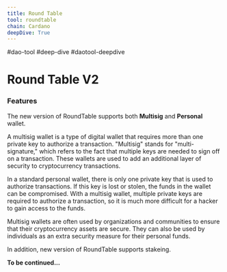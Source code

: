 ```yaml
---
title: Round Table
tool: roundtable
chain: Cardano
deepDive: True
---
```

#dao-tool #deep-dive #daotool-deepdive
# Round Table V2
### Features

The new version of RoundTable supports both **Multisig** and **Personal** wallet. 

A multisig wallet is a type of digital wallet that requires more than one private key to authorize a transaction. "Multisig" stands for "multi-signature," which refers to the fact that multiple keys are needed to sign off on a transaction. These wallets are used to add an additional layer of security to cryptocurrency transactions.

In a standard personal wallet, there is only one private key that is used to authorize transactions. If this key is lost or stolen, the funds in the wallet can be compromised. With a multisig wallet, multiple private keys are required to authorize a transaction, so it is much more difficult for a hacker to gain access to the funds.

Multisig wallets are often used by organizations and communities to ensure that their cryptocurrency assets are secure. They can also be used by individuals as an extra security measure for their personal funds. 

In addition, new version of RoundTable supports stakeing.  

**To be continued...**